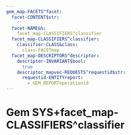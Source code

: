 ```yaml
---
gem_map-FACETS^facet:
  facet-CONTENT$str:
    ''
  facet-NAME&%:
    facet_map-CLASSIFIERS^classifier
  facet_map-CLASSIFIERS^classifier:
    classifier-CLASS&class:
      class-FACETmap
  facet_map-DESCRIPTORS^descriptor:
    descriptor-INVARIANT$bool:
      true
    descriptor_mapvec-REQUESTS^requestid$str:
      requestid-ENTITYreport:
        - GEM_REPORToperationid
---
```

# Gem SYS+facet_map-CLASSIFIERS^classifier

